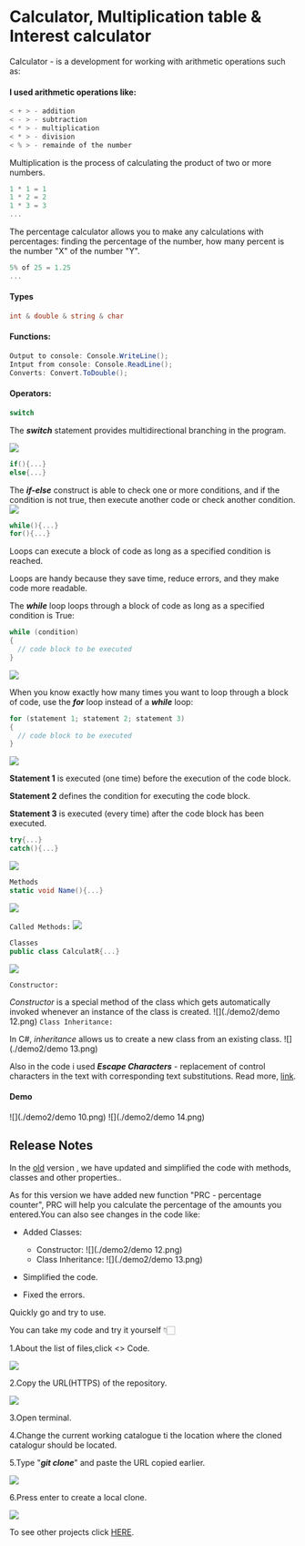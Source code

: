 # Calculator, Multiplication table & Interest calculator 

Calculator - is a development for working with arithmetic operations such as:
#### I used arithmetic operations like:
```C#
< + > - addition
< - > - subtraction
< * > - multiplication
< * > - division
< % > - remainde of the number
```
Multiplication is the process of calculating the product of two or more numbers.
```C#
1 * 1 = 1
1 * 2 = 2
1 * 3 = 3
...
```
The percentage calculator allows you to make any calculations with percentages: finding the percentage of the number, how many percent is the number "X" of the number "Y".
```C#
5% of 25 = 1.25
...
```
#### Types
```C#
int & double & string & char
```
#### Functions:
```C#
Output to console: Console.WriteLine();
Intput from console: Console.ReadLine();
Converts: Convert.ToDouble();
```
#### Operators:
```C#
switch
```
The ***switch*** statement provides multidirectional branching in the program.

![](./demo2/demo8.png)
```C#
if(){...}
else{...}
```

The ***if-else*** construct is able to check one or more conditions, and if the condition is not true, then execute another code or check another condition.
![](./demo2/demo9.png)
```C#
while(){...}
for(){...}
```
Loops can execute a block of code as long as a specified condition is reached.

Loops are handy because they save time, reduce errors, and they make code more readable.

The ***while*** loop loops through a block of code as long as a specified condition is True:
```C#
while (condition) 
{
  // code block to be executed
}
```
![](./demo2/demo5.png)

When you know exactly how many times you want to loop through a block of code, use the ***for*** loop instead of a ***while*** loop:
```C#
for (statement 1; statement 2; statement 3) 
{
  // code block to be executed
}
```
![](./demo2/demo7.png)

**Statement 1** is executed (one time) before the execution of the code block.

**Statement 2** defines the condition for executing the code block.

**Statement 3** is executed (every time) after the code block has been executed.

```C#
try{...}
catch(){...}
```
![](./demo2/demo6.png)

```C#
Methods
static void Name(){...}
```
![](./demo2/demoo1.png)


`Called Methods:`
![](./demo2/demoo.png)

```C#
Classes
public class CalculatR{...}
```
![](./demo2/demo11.png)

`Constructor:`

*Constructor* is a special method of the class which gets automatically invoked whenever an instance of the class is created.
![](./demo2/demo 12.png)
`Class Inheritance:`

In C#, *inheritance* allows us to create a new class from an existing class.
![](./demo2/demo 13.png)

Also in the code i used ***Escape Characters*** - replacement of control characters in the text with corresponding text substitutions.
Read more, [link](https://codebuns.com/csharp-basics/escape-sequences/).

#### Demo

![](./demo2/demo 10.png)
![](./demo2/demo 14.png)


## Release Notes
In the [old](https://github.com/ZafarUrakov/NewCalculator/tree/refactore/v.2) version , we have updated and simplified the code with methods, classes and other properties..

As for this version we have added new function "PRC - percentage counter", PRC will help you calculate the percentage of the amounts you entered.You can also see changes in the code like:

- Added Classes:
  - Constructor:
      ![](./demo2/demo 12.png)
  - Class Inheritance:
      ![](./demo2/demo 13.png)

- Simplified the code.
- Fixed the errors.

Quickly go and try to use.

You can take my code and try it yourself 👇🏻

1.About the list of files,click <> Code.

![](>/../demo2/demo1.png)


2.Copy the URL(HTTPS) of the repository.

![](>/../demo2/demo2.png)


3.Open terminal.

4.Change the current working catalogue ti the location where the cloned catalogur should be located.

5.Type "***git clone***" and paste the URL copied earlier.

![](>/../demo2/demo3.png)


6.Press enter to create a local clone.

![](>/../demo2/demo4.png)

To see other projects click [HERE](https://github.com/ZafarUrakov).